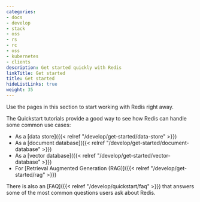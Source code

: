 ```yaml
---
categories:
- docs
- develop
- stack
- oss
- rs
- rc
- oss
- kubernetes
- clients
description: Get started quickly with Redis
linkTitle: Get started
title: Get started
hideListLinks: true
weight: 35
---
```


Use the pages in this section to start working with Redis right away.

The Quickstart tutorials provide a good way to see how Redis can
handle some common use cases:

- As a [data store]({{< relref "/develop/get-started/data-store" >}})
- As a [document database]({{< relref "/develop/get-started/document-database" >}})
- As a [vector database]({{< relref "/develop/get-started/vector-database" >}})
- For [Retrieval Augmented Generation (RAG)]({{< relref "/develop/get-started/rag" >}})

There is also an [FAQ]({{< relref "/develop/quickstart/faq" >}}) that answers
some of the most common questions users ask about Redis.

